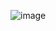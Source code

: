 ![image](https://github.com/web-god/parallax-scrolling-forest/assets/132649294/11ffdaaf-8b18-4693-a751-a89fe380941d)


